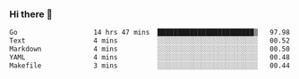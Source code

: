 ### Hi there 👋

<!--
**yeya24/yeya24** is a ✨ _special_ ✨ repository because its `README.md` (this file) appears on your GitHub profile.

Here are some ideas to get you started:

- 🔭 I’m currently working on ...
- 🌱 I’m currently learning ...
- 👯 I’m looking to collaborate on ...
- 🤔 I’m looking for help with ...
- 💬 Ask me about ...
- 📫 How to reach me: ...
- 😄 Pronouns: ...
- ⚡ Fun fact: ...
-->

<!--START_SECTION:waka-->

```txt
Go                   14 hrs 47 mins  ████████████████████████▒   97.98 %
Text                 4 mins          ░░░░░░░░░░░░░░░░░░░░░░░░░   00.52 %
Markdown             4 mins          ░░░░░░░░░░░░░░░░░░░░░░░░░   00.50 %
YAML                 4 mins          ░░░░░░░░░░░░░░░░░░░░░░░░░   00.48 %
Makefile             3 mins          ░░░░░░░░░░░░░░░░░░░░░░░░░   00.44 %
```

<!--END_SECTION:waka-->
